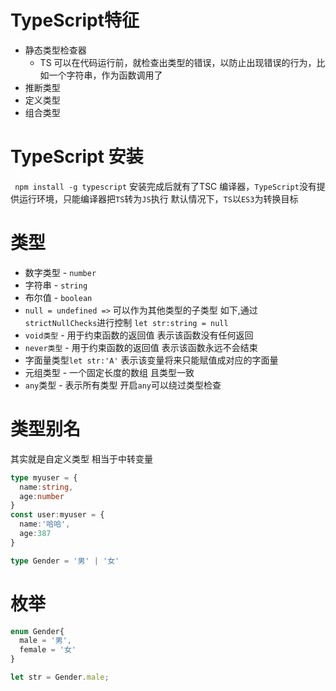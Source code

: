 <!--
 * @Author: yan_c 1905812142@qq.com
 * @Date: 2024-05-10 10:36:15
 * @LastEditors: yan_c 1905812142@qq.com
 * @LastEditTime: 2024-05-11 16:40:48
 * @FilePath: \ytg_admind:\PersonalProject\TypeScript\ts-test\README.md
 * @Description: 这是默认设置,请设置`customMade`, 打开koroFileHeader查看配置 进行设置: https://github.com/OBKoro1/koro1FileHeader/wiki/%E9%85%8D%E7%BD%AE
-->
# TypeScript特征
* 静态类型检查器
  * TS 可以在代码运行前，就检查出类型的错误，以防止出现错误的行为，比如一个字符串，作为函数调用了
* 推断类型
* 定义类型
* 组合类型
# TypeScript 安装
` npm install -g typescript`
安装完成后就有了TSC 编译器，`TypeScript`没有提供运行环境，只能编译器把`TS`转为`JS`执行
默认情况下，`TS`以`ES3`为转换目标

# 类型
* 数字类型 - `number`
* 字符串 - `string`
* 布尔值 - `boolean`
* `null = undefined =>` 可以作为其他类型的子类型 如下,通过 `strictNullChecks`进行控制
`let str:string = null`
* `void类型` - 用于约束函数的返回值 表示该函数没有任何返回
* `never类型` - 用于约束函数的返回值 表示该函数永远不会结束
* 字面量类型`let str:'A'` 表示该变量将来只能赋值成对应的字面量
* 元组类型 - 一个固定长度的数组 且类型一致
* `any`类型 - 表示所有类型 开启`any`可以绕过类型检查

# 类型别名
其实就是自定义类型  相当于中转变量
```typescript
type myuser = {
  name:string,
  age:number
}
const user:myuser = {
  name:'哈哈',
  age:387
}

type Gender = '男' | '女'
```

# 枚举
```typescript
enum Gender{
  male = '男',
  female = '女'
}

let str = Gender.male;
